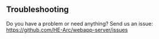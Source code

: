 ## Troubleshooting

Do you have a problem or need anything? Send us an issue:
https://github.com/HE-Arc/webapp-server/issues
